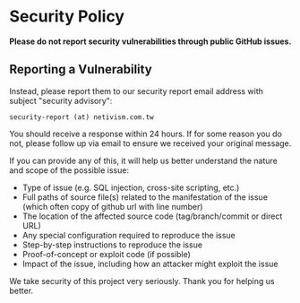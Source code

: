 # Security Policy

**Please do not report security vulnerabilities through public GitHub issues.**

## Reporting a Vulnerability

Instead, please report them to our security report email address with subject "security advisory":

```
security-report (at) netivism.com.tw
```

You should receive a response within 24 hours. If for some reason you do not, please follow up via email to ensure we received your original message.

If you can provide any of this, it will help us better understand the nature and scope of the possible issue:

- Type of issue (e.g. SQL injection, cross-site scripting, etc.)
- Full paths of source file(s) related to the manifestation of the issue (which often copy of github url with line number)
- The location of the affected source code (tag/branch/commit or direct URL)
- Any special configuration required to reproduce the issue
- Step-by-step instructions to reproduce the issue
- Proof-of-concept or exploit code (if possible)
- Impact of the issue, including how an attacker might exploit the issue

We take security of this project very seriously. Thank you for helping us better.